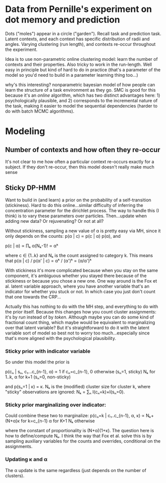 # Data from Pernille's experiment on dot memory and prediction

Dots ("moles") appear in a circle ("garden").  Recall task and prediction task.
Latent contexts, and each context has specific distribution of radii and angles.
Varying clustering (run length), and contexts re-occur throughout the
experiment.

Idea is to use non-parametric online clustering model: learn the number of
contexts and their properties.  Also tricky to work in the run-length.  Well
easy in principle but kind of hard to do in practice (that's a parameter of the
model so you'd need to build in a parameter learning thing too...)

why's this interesting?  nonparametric bayesian model of how people can learn
the structure of a task environment as they go.  SMC is good for this because
it's an _online_ algorithm, which has two distinct advantages here: 1)
psychologically plausible, and 2) corresponds to the incremental nature of the
task, making it easier to model the sequential dependencies (harder to do with
batch MCMC algorithms).

# Modeling

## Number of contexts and how often they re-occur

It's not clear to me how often a particular context re-occurs exactly for a
subject.  If they don't re-occur, then this model doesn't really make much sense

## Sticky DP-HMM

Want to build in (and learn) a prior on the probability of a self-transition
(stickiness).  Hard to do this online...similar difficulty of inferring the
concentration parameter for the dirichlet process.  The way to handle this (I
think) is to vary these parameters over particles.  Then...update when adding
new data?  Or rejuvenating?  Or not at all?

Without stickiness, sampling a new value of α is pretty easy via MH, since it
only depends on the counts: p(α | c) ∝ p(c | α) p(α), and 

  p(c | α) ∝ ∏ₖ α(Nₖ-1)! ∝ αᵏ

where c ∈ {1..k} and Nₖ is the count assigned to category k.  This means that
p(α | c) / p(α' | c) = αᵏ / (α')ᵏ = (α/α')ᵏ

With stickiness it's more complicated because when you stay on the same
component, it's ambiguous whether you stayed there because of the stickiness or
because you chose a new one.  One way around is the Fox et al. latent variable
approach, where you have another variable that's an indicator for whether you
stuck or not.  In which case you just don't count that one towards the CRP...

Actually this has nothing to do with the MH step, and everything to do with the
prior itself.  Because this changes how you count cluster assignments: it's by
_run_ instead of by _token_.  Although maybe you can do some kind of fractional
count thing, which maybe would be equivalent to marginalizing over that latent
variable?  But it's straightforward to do it with the latent variable sort of
model so best not to worry too much...especially since that's more aligned with
the psychological plausibility.

### Sticky prior with indicator variable

So under this model the prior is 

  p(cₙ | sₙ, c₁...c_{n-1}, α) ∝ 1 if cₙ=c_{n-1}, 0 otherwise (sₙ=1, sticky)
                               Nₖ for 1..k, α for k+1 (sₙ=0, non-sticky)

and p(sₙ=1 | κ) = κ.  Nₖ is the (modified) cluster size for cluster k, where
"sticky" observations are ignored: Nₖ = ∑ₙ I(cₙ=k)×I(sₙ=0).

### Sticky prior marginalizing over indicator:

Could combine these two to marginalize: 
  p(cₙ=k | c₁..c_{n-1}, α, κ) ∝ Nₖ+(N+α)κ for k=c_{n-1}
                                α for K+1
                                Nₖ otherwise

where the constant of proportionality is (N+α)(1+κ).  The question here is how
to define/compute Nₖ.  I think the way that Fox et al. solve this is by sampling
auxiliary variables for the counts and overrides, conditional on the
assignments.

### Updating κ and α

The α update is the same regardless (just depends on the number of clusters).
